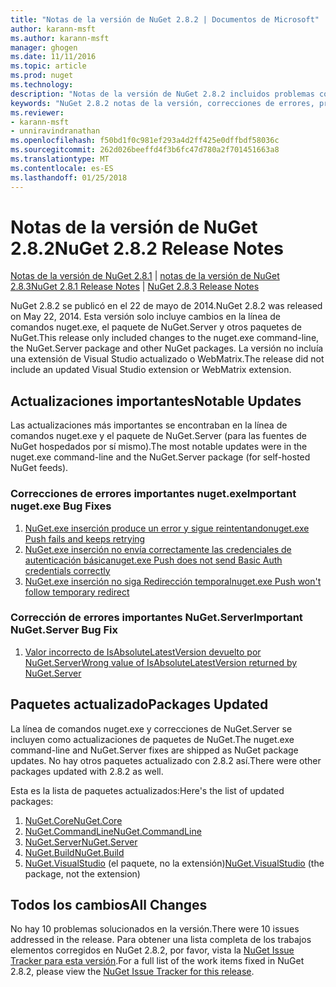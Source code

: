 ```yaml
---
title: "Notas de la versión de NuGet 2.8.2 | Documentos de Microsoft"
author: karann-msft
ms.author: karann-msft
manager: ghogen
ms.date: 11/11/2016
ms.topic: article
ms.prod: nuget
ms.technology: 
description: "Notas de la versión de NuGet 2.8.2 incluidos problemas conocidos, correcciones de errores, las funciones agregadas y dcr."
keywords: "NuGet 2.8.2 notas de la versión, correcciones de errores, problemas, conocidos agregan características, DCR"
ms.reviewer:
- karann-msft
- unniravindranathan
ms.openlocfilehash: f50bd1f0c981ef293a4d2ff425e0dffbdf58036c
ms.sourcegitcommit: 262d026beeffd4f3b6fc47d780a2f701451663a8
ms.translationtype: MT
ms.contentlocale: es-ES
ms.lasthandoff: 01/25/2018
---
```

# <a name="nuget-282-release-notes"></a><span data-ttu-id="9c5c9-104">Notas de la versión de NuGet 2.8.2</span><span class="sxs-lookup"><span data-stu-id="9c5c9-104">NuGet 2.8.2 Release Notes</span></span>

<span data-ttu-id="9c5c9-105">[Notas de la versión de NuGet 2.8.1](../release-notes/nuget-2.8.1.md) | [notas de la versión de NuGet 2.8.3](../release-notes/nuget-2.8.3.md)</span><span class="sxs-lookup"><span data-stu-id="9c5c9-105">[NuGet 2.8.1 Release Notes](../release-notes/nuget-2.8.1.md) | [NuGet 2.8.3 Release Notes](../release-notes/nuget-2.8.3.md)</span></span>

<span data-ttu-id="9c5c9-106">NuGet 2.8.2 se publicó en el 22 de mayo de 2014.</span><span class="sxs-lookup"><span data-stu-id="9c5c9-106">NuGet 2.8.2 was released on May 22, 2014.</span></span>  <span data-ttu-id="9c5c9-107">Esta versión solo incluye cambios en la línea de comandos nuget.exe, el paquete de NuGet.Server y otros paquetes de NuGet.</span><span class="sxs-lookup"><span data-stu-id="9c5c9-107">This release only included changes to the nuget.exe command-line, the NuGet.Server package and other NuGet packages.</span></span>  <span data-ttu-id="9c5c9-108">La versión no incluía una extensión de Visual Studio actualizado o WebMatrix.</span><span class="sxs-lookup"><span data-stu-id="9c5c9-108">The release did not include an updated Visual Studio extension or WebMatrix extension.</span></span>

## <a name="notable-updates"></a><span data-ttu-id="9c5c9-109">Actualizaciones importantes</span><span class="sxs-lookup"><span data-stu-id="9c5c9-109">Notable Updates</span></span>

<span data-ttu-id="9c5c9-110">Las actualizaciones más importantes se encontraban en la línea de comandos nuget.exe y el paquete de NuGet.Server (para las fuentes de NuGet hospedados por sí mismo).</span><span class="sxs-lookup"><span data-stu-id="9c5c9-110">The most notable updates were in the nuget.exe command-line and the NuGet.Server package (for self-hosted NuGet feeds).</span></span>

### <a name="important-nugetexe-bug-fixes"></a><span data-ttu-id="9c5c9-111">Correcciones de errores importantes nuget.exe</span><span class="sxs-lookup"><span data-stu-id="9c5c9-111">Important nuget.exe Bug Fixes</span></span>

1. [<span data-ttu-id="9c5c9-112">NuGet.exe inserción produce un error y sigue reintentando</span><span class="sxs-lookup"><span data-stu-id="9c5c9-112">nuget.exe Push fails and keeps retrying</span></span>](https://nuget.codeplex.com/workitem/4000)
1. [<span data-ttu-id="9c5c9-113">NuGet.exe inserción no envía correctamente las credenciales de autenticación básica</span><span class="sxs-lookup"><span data-stu-id="9c5c9-113">nuget.exe Push does not send Basic Auth credentials correctly</span></span>](https://nuget.codeplex.com/workitem/4109)
1. [<span data-ttu-id="9c5c9-114">NuGet.exe inserción no siga Redirección temporal</span><span class="sxs-lookup"><span data-stu-id="9c5c9-114">nuget.exe Push won't follow temporary redirect</span></span>](https://nuget.codeplex.com/workitem/4050)

### <a name="important-nugetserver-bug-fix"></a><span data-ttu-id="9c5c9-115">Corrección de errores importantes NuGet.Server</span><span class="sxs-lookup"><span data-stu-id="9c5c9-115">Important NuGet.Server Bug Fix</span></span>

1. [<span data-ttu-id="9c5c9-116">Valor incorrecto de IsAbsoluteLatestVersion devuelto por NuGet.Server</span><span class="sxs-lookup"><span data-stu-id="9c5c9-116">Wrong value of IsAbsoluteLatestVersion returned by NuGet.Server</span></span>](https://nuget.codeplex.com/workitem/4147)

## <a name="packages-updated"></a><span data-ttu-id="9c5c9-117">Paquetes actualizado</span><span class="sxs-lookup"><span data-stu-id="9c5c9-117">Packages Updated</span></span>

<span data-ttu-id="9c5c9-118">La línea de comandos nuget.exe y correcciones de NuGet.Server se incluyen como actualizaciones de paquetes de NuGet.</span><span class="sxs-lookup"><span data-stu-id="9c5c9-118">The nuget.exe command-line and NuGet.Server fixes are shipped as NuGet package updates.</span></span>  <span data-ttu-id="9c5c9-119">No hay otros paquetes actualizado con 2.8.2 así.</span><span class="sxs-lookup"><span data-stu-id="9c5c9-119">There were other packages updated with 2.8.2 as well.</span></span>

<span data-ttu-id="9c5c9-120">Esta es la lista de paquetes actualizados:</span><span class="sxs-lookup"><span data-stu-id="9c5c9-120">Here's the list of updated packages:</span></span>

1. [<span data-ttu-id="9c5c9-121">NuGet.Core</span><span class="sxs-lookup"><span data-stu-id="9c5c9-121">NuGet.Core</span></span>](https://www.nuget.org/packages/NuGet.Core/)
1. [<span data-ttu-id="9c5c9-122">NuGet.CommandLine</span><span class="sxs-lookup"><span data-stu-id="9c5c9-122">NuGet.CommandLine</span></span>](https://www.nuget.org/packages/NuGet.CommandLine/)
1. [<span data-ttu-id="9c5c9-123">NuGet.Server</span><span class="sxs-lookup"><span data-stu-id="9c5c9-123">NuGet.Server</span></span>](https://www.nuget.org/packages/NuGet.Server/)
1. [<span data-ttu-id="9c5c9-124">NuGet.Build</span><span class="sxs-lookup"><span data-stu-id="9c5c9-124">NuGet.Build</span></span>](https://www.nuget.org/packages/NuGet.Build/)
1. <span data-ttu-id="9c5c9-125">[NuGet.VisualStudio](https://www.nuget.org/packages/NuGet.VisualStudio/) (el paquete, no la extensión)</span><span class="sxs-lookup"><span data-stu-id="9c5c9-125">[NuGet.VisualStudio](https://www.nuget.org/packages/NuGet.VisualStudio/) (the package, not the extension)</span></span>

## <a name="all-changes"></a><span data-ttu-id="9c5c9-126">Todos los cambios</span><span class="sxs-lookup"><span data-stu-id="9c5c9-126">All Changes</span></span>
<span data-ttu-id="9c5c9-127">No hay 10 problemas solucionados en la versión.</span><span class="sxs-lookup"><span data-stu-id="9c5c9-127">There were 10 issues addressed in the release.</span></span> <span data-ttu-id="9c5c9-128">Para obtener una lista completa de los trabajos elementos corregidos en NuGet 2.8.2, por favor, vista la [NuGet Issue Tracker para esta versión](https://nuget.codeplex.com/workitem/list/advanced?keyword=&status=All&type=All&priority=All&release=NuGet%202.8.2&assignedTo=All&component=All&sortField=LastUpdatedDate&sortDirection=Descending&page=0&reasonClosed=All).</span><span class="sxs-lookup"><span data-stu-id="9c5c9-128">For a full list of the work items fixed in NuGet 2.8.2, please view the [NuGet Issue Tracker for this release](https://nuget.codeplex.com/workitem/list/advanced?keyword=&status=All&type=All&priority=All&release=NuGet%202.8.2&assignedTo=All&component=All&sortField=LastUpdatedDate&sortDirection=Descending&page=0&reasonClosed=All).</span></span>
